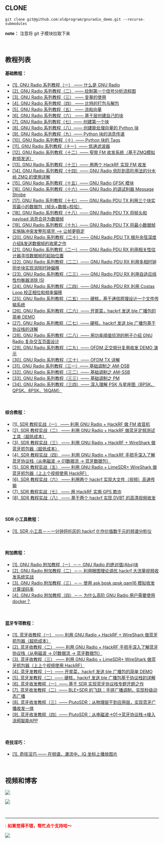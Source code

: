 ## CLONE

```shell
git clone git@github.com:oldprogram/gnuradio_demo.git --recurse-submodules
```

**note：** 注意将 git 子模块拉取下来

</br>

## 教程列表

#### 基础教程：

- [[1]. GNU Radio 系列教程（一） —— 什么是 GNU Radio][JC1]
- [[2]. GNU Radio 系列教程（二） —— 绘制第一个信号分析流程图][JC2]
- [[3]. GNU Radio 系列教程（三） —— 变量的使用][JC3] 
- [[4]. GNU Radio 系列教程（四） —— 比特的打包与解包][JC4]
- [[5]. GNU Radio 系列教程（五） —— 流和向量][JC5]
- [[6]. GNU Radio 系列教程（六） —— 基于层创建自己的块][JC6]
- [[7]. GNU Radio 系列教程（七）—— 创建第一个块][JC7]
- [[8]. GNU Radio 系列教程（八）—— 创建能处理向量的 Python 块][JC8]
- [[9]. GNU Radio 系列教程（九）—— Python 块的消息传递][JC9]
- [[10]. GNU Radio 系列教程（十）—— Python 块的 Tags][JC10]
- [[11]. GNU Radio 系列教程（十一）—— 低通滤波器][JC11]
- [[12]. GNU Radio 系列教程（十二）—— 窄带 FM 收发系统（基于ZMQ模拟射频发送）][JC12]
- [[13]. GNU Radio 系列教程（十三）—— 用两个 HackRF 实现 FM 收发][JC13]
- [[14]. GNU Radio 系列教程（十四）—— GNU Radio 低阶到高阶用法的分水岭 ZMQ 的使用详解][JC14]	
- [[15]. GNU Radio 系列教程（十五）—— GNU Radio GFSK 模块][JC15]
- [[16]. GNU Radio 系列教程（十六）—— GNU Radio 的调试利器 Message Strobe][JC16]
- [[17]. GNU Radio 系列教程（十七）—— GNU Radio PDU TX 利用三个块实现最小的数据包（帧头+数据+校验）][JC17]
- [[18]. GNU Radio 系列教程（十八）—— GNU Radio PDU TX 将帧头和 payload 消息合并为数据帧][JC18]    
- [[19]. GNU Radio 系列教程（十九）—— GNU Radio PDU TX 将最小数据帧实施脉冲突发整形填充 --> 让帧更稳定][JC19]    
- [[20]. GNU Radio 系列教程（二十）—— GNU Radio PDU TX 根升余弦深度介绍&发送数据帧的收尾之作][JC20]    
- [[21]. GNU Radio 系列教程（二一）—— GNU Radio PDU RX 利用相关性估计器寻找数据帧的起始位置][JC21]    
- [[22]. GNU Radio 系列教程（二二）—— GNU Radio PDU RX 利用多相时钟同步块实现消除时钟偏移][JC22]    
- [[23]. GNU Radio 系列教程（二三）—— GNU Radio PDU RX 利用自适应线性均衡器消除 ISI][JC23]    
- [[24]. GNU Radio 系列教程（二四）—— GNU Radio PDU RX 利用 Costas Loop 校正相位和频率偏移][JC24]    
- [[25]. GNU Radio 系列教程（二五）—— 硬核，基于通信原理设计一个文件传输系统][JC25]    
- [[26]. GNU Radio 系列教程（二六）—— 开胃菜，hackrf 发送 ble 广播包的简单 DEMO][JC26]    
- [[27]. GNU Radio 系列教程（二七）—— 硬核，hackrf 发送 ble 广播包基于协议栈的详解][JC27]    
- [[28]. GNU Radio 系列教程（二八）—— 用功率阈值侦测的例子介绍 GNU Radio 复杂交互页面设计][JC28]    
- [[29]. GNU Radio 系列教程（二九）—— OFDM 正交频分复用收发 DEMO 演示][JC29]    
- [[30]. GNU Radio 系列教程（三十）—— OFDM TX 详解][JC30]    
- [[31]. GNU Radio 系列教程（三一）—— 基础调制之 AM-DSB][JC31]    
- [[32]. GNU Radio 系列教程（三二）—— 基础调制之 AM-SSB][JC32]    
- [[33]. GNU Radio 系列教程（三三）—— 基础调制之 PM][JC33]    
- [[34]. GNU Radio 系列教程（三四）—— 深入理解 PSK 与星座图（BPSK、QPSK、8PSK、16QAM）][JC34]    


</br>

#### 综合教程：

- [[1]. SDR 教程实战（一） —— 利用 GNU Radio + HackRF 做 FM 收音机][JCX1]
- [[2]. SDR 教程实战（二） —— 利用 GNU Radio + HackRF 做蓝牙定频测试工具（超低成本）][JCX2]
- [[3]. SDR 教程实战（三） —— 利用 GNU Radio + HackRF + WireShark 做蓝牙抓包器（超低成本）][JCX3]
- [[4]. SDR 教程实战（四） —— 利用 GNU Radio + HackRF 手把手深入了解蓝牙协议栈（从电磁波 -> 01数据流 -> 蓝牙数据包）][JCX4]
- [[5]. SDR 教程实战（五） —— 利用 GNU Radio + LimeSDR+ WireShark 做蓝牙抓包器（上上个视频使用 HackRF）][JCX5]
- [[6]. SDR 教程实战（六） —— 利用两个 hackrf 实现大文件（视频）高速传输][JCX6]     
- [[7]. SDR 教程实战（七） —— 用 HackRF 实施 GPS 欺诈][JCX7]     
- [[8]. SDR 教程实战（八） —— 基于两个 hackrf 实现 DVBT 的高清视频收发][JCX8]     


</br>

#### SDR 小工具教程：

- [[1]. SDR 小工具－－一分钟将吃灰的 hackrf 化作价值数千元的频谱分析仪][JCT1]    

</br>

#### 附加教程：

- [[1]. GNU Radio 附加教程（一）－－ GNU Radio 的绝对值(Abs)块][JCK1]    
- [[2]. GNU Radio 附加教程（二）－－ 利用眼图理论调优 hackrf 大流量视频收发系统实战][JCK2]    
- [[3]. GNU Radio 附加教程（三）－－ 使用 ask bpsk qpsk qam16 模拟收发计算误码率][JCK3]    
- [[4]. GNU Radio 附加教程（四）－－ 为什么高阶 GNU Radio 用户需要使用 docker？][JCK4]    

</br>

#### 蓝牙专项教程：

- [[1]. 蓝牙收教程（一） —— 利用 GNU Radio + HackRF + WireShark 做蓝牙抓包器（超低成本）][JCX3]
- [[2]. 蓝牙收教程（二） —— 利用 GNU Radio + HackRF 手把手深入了解蓝牙协议栈（从电磁波 -> 01数据流 -> 蓝牙数据包）][JCX4]
- [[3]. 蓝牙收教程（三） —— 利用 GNU Radio + LimeSDR+ WireShark 做蓝牙抓包器（上上个视频使用 HackRF）][JCX5]
- [[4]. 蓝牙发教程（一）—— 开胃菜，hackrf 发送 ble 广播包的简单 DEMO][JC26]    
- [[5]. 蓝牙发教程（二）—— 硬核，hackrf 发送 ble 广播包基于协议栈的详解][JC27]    
- [[6]. 蓝牙收发教程（一）—— 基于 SDR 实现蓝牙协议栈专题开题之作][BLE01]    
- [[7]. 蓝牙收发教程（二）—— BLE+SDR 的飞跃：手搓广播调制，实现秒级动态广播][BLE02]    
- [[8]. 蓝牙收发教程（三）—— PlutoSDR：从物理层干到应用层，实现蓝牙广播收发一体][BLE03]    
- [[9]. 蓝牙收发教程（四）—— PlutoSDR：从电磁波->01->蓝牙协议栈->接入涂鸦智能APP][BLE04]    

</br>

#### 奇技淫巧：

- [[1]. 奇技淫巧 —— 在频谱、瀑流中、IQ 坐标上播放图片][QJYQ1]    

</br>


## 视频和博客

[![][pbilibili]][#bilibili]

[![][pcnblog]][#cnblog]

</br>

---
: <font color=#FF000> **如果觉得不错，帮忙点个支持哈～**  </font>

![][px]


[JC1]:https://www.cnblogs.com/zjutlitao/p/16648432.html
[JC2]:https://www.cnblogs.com/zjutlitao/p/16655824.html#top
[JC3]:https://www.bilibili.com/video/BV1o14y1s7Km/?spm_id_from=333.788&vd_source=84f94348691c2906fc1038d54989b7e0
[JC4]:https://www.bilibili.com/video/BV1NG4y1z7mt/?spm_id_from=333.788&vd_source=84f94348691c2906fc1038d54989b7e0
[JC5]:https://www.bilibili.com/video/BV1me411u7jm/?spm_id_from=333.788&vd_source=84f94348691c2906fc1038d54989b7e0
[JC6]:https://www.bilibili.com/video/BV1814y1e7ZU/?spm_id_from=333.788&vd_source=84f94348691c2906fc1038d54989b7e0
[JC7]:https://www.bilibili.com/video/BV18V4y1g7i9/?spm_id_from=333.788&vd_source=84f94348691c2906fc1038d54989b7e0
[JC8]:https://www.bilibili.com/video/BV1MB4y1n7od/?spm_id_from=333.788&vd_source=84f94348691c2906fc1038d54989b7e0
[JC9]:https://www.bilibili.com/video/BV1DN4y1N7n1/?spm_id_from=333.788&vd_source=84f94348691c2906fc1038d54989b7e0
[JC10]:https://www.bilibili.com/video/BV1uW4y1v77Y/?spm_id_from=333.788&vd_source=84f94348691c2906fc1038d54989b7e0
[JC11]:https://www.bilibili.com/video/BV1L14y187iU/?spm_id_from=333.788&vd_source=84f94348691c2906fc1038d54989b7e0
[JC12]:https://www.bilibili.com/video/BV1ZW4y177AN/?spm_id_from=333.788&vd_source=84f94348691c2906fc1038d54989b7e0
[JC13]:https://www.bilibili.com/video/BV1TM41177Bj/?spm_id_from=333.788&vd_source=84f94348691c2906fc1038d54989b7e0
[JC14]:https://www.cnblogs.com/zjutlitao/p/17354483.html
[JC15]:https://www.bilibili.com/video/BV1ji4y1q7f9/?vd_source=84f94348691c2906fc1038d54989b7e0
[JC16]:https://www.bilibili.com/video/BV1Ye411h7bF/?spm_id_from=333.788&vd_source=84f94348691c2906fc1038d54989b7e0
[JC17]:https://www.bilibili.com/video/BV18Z421U7H8/?vd_source=84f94348691c2906fc1038d54989b7e0
[JC18]:https://www.bilibili.com/video/BV1oi421Z7BZ/?vd_source=84f94348691c2906fc1038d54989b7e0
[JC19]:https://www.bilibili.com/video/BV14x4y1D7mP/?vd_source=84f94348691c2906fc1038d54989b7e0     
[JC20]:https://www.bilibili.com/video/BV1Bp421y72W/?vd_source=84f94348691c2906fc1038d54989b7e0
[JC21]:https://www.bilibili.com/video/BV1bw4m117SW/?vd_source=84f94348691c2906fc1038d54989b7e0
[JC22]:https://www.bilibili.com/video/BV1rC41177hP/?vd_source=84f94348691c2906fc1038d54989b7e0
[JC23]:https://www.bilibili.com/video/BV15y411e7jh/?vd_source=84f94348691c2906fc1038d54989b7e0
[JC24]:https://www.bilibili.com/video/BV1jr421w7mj/?vd_source=84f94348691c2906fc1038d54989b7e0
[JC25]:https://www.bilibili.com/video/BV1rz421a7Vc/?vd_source=84f94348691c2906fc1038d54989b7e0    
[JC26]:https://www.bilibili.com/video/BV1VT421k7cA/?vd_source=84f94348691c2906fc1038d54989b7e0    
[JC27]:https://www.bilibili.com/video/BV1WWv1emEvA/?vd_source=84f94348691c2906fc1038d54989b7e0
[JC28]:https://www.bilibili.com/video/BV1pxYye6Eav/?vd_source=84f94348691c2906fc1038d54989b7e0    
[JC29]:https://www.bilibili.com/video/BV1AXc3ecETY/?vd_source=84f94348691c2906fc1038d54989b7e0   
[JC30]:https://www.bilibili.com/video/BV1B8c6eBERW/?vd_source=84f94348691c2906fc1038d54989b7e0    
[JC31]:https://www.bilibili.com/video/BV1ruwPegELP?vd_source=84f94348691c2906fc1038d54989b7e0    
[JC32]:https://www.bilibili.com/video/BV158fYYBEj3?vd_source=84f94348691c2906fc1038d54989b7e0           
[JC33]:https://www.bilibili.com/video/BV1BgfLYtEkq/?vd_source=84f94348691c2906fc1038d54989b7e0    
[JC34]:https://www.bilibili.com/video/BV1aWPUexE9h/?vd_source=e07622425aaa33ca0b1e9dafa0807cf4    



[JCT1]:https://www.bilibili.com/video/BV1YS421R75M/?vd_source=84f94348691c2906fc1038d54989b7e0    

[JCX1]:https://www.bilibili.com/video/BV1eP4y1f7rc/?spm_id_from=333.788&vd_source=84f94348691c2906fc1038d54989b7e0
[JCX2]:https://www.bilibili.com/video/BV1ft4y1L7Ve/?spm_id_from=333.788&vd_source=84f94348691c2906fc1038d54989b7e0
[JCX3]:https://www.bilibili.com/video/BV1ta4y157VV/?spm_id_from=333.788&vd_source=84f94348691c2906fc1038d54989b7e0
[JCX4]:https://www.bilibili.com/video/BV18h4y1Y7mf/?vd_source=84f94348691c2906fc1038d54989b7e0
[JCX5]:https://www.bilibili.com/video/BV1Q84y1D7tZ/?spm_id_from=333.999.0.0
[JCX6]:https://www.bilibili.com/video/BV1NJ4m1M7H3/?spm_id_from=333.1007.0.0&vd_source=84f94348691c2906fc1038d54989b7e0
[JCX7]:https://www.bilibili.com/video/BV1sZWjerEP3/?vd_source=84f94348691c2906fc1038d54989b7e0
[JCX8]:https://www.bilibili.com/video/BV1B184zaEeN/?vd_source=84f94348691c2906fc1038d54989b7e0    
[JCK1]:https://www.bilibili.com/video/BV14K411Y7Jb/?spm_id_from=333.788&vd_source=84f94348691c2906fc1038d54989b7e0    
[JCK2]:https://www.bilibili.com/video/BV1BvNveeEGC/?vd_source=e07622425aaa33ca0b1e9dafa0807cf4     
[JCK3]:https://www.bilibili.com/video/BV1My9wYFEJP/?vd_source=e07622425aaa33ca0b1e9dafa0807cf4
[JCK4]:https://www.bilibili.com/video/BV1c89JYYEcP/?vd_source=e07622425aaa33ca0b1e9dafa0807cf4     

[BLE01]:https://www.bilibili.com/video/BV1bARMYLEGX/?share_source=copy_web&vd_source=e07622425aaa33ca0b1e9dafa0807cf4
[BLE02]:https://www.bilibili.com/video/BV1mNRhYGE5n/?share_source=copy_web&vd_source=e07622425aaa33ca0b1e9dafa0807cf4
[BLE03]:https://www.bilibili.com/video/BV1bDQ5YdEMC/?share_source=copy_web&vd_source=e07622425aaa33ca0b1e9dafa0807cf4
[BLE04]:https://www.bilibili.com/video/BV1qNXKYEE8t/?share_source=copy_web&vd_source=e07622425aaa33ca0b1e9dafa0807cf4    

[QJYQ1]:https://www.bilibili.com/video/BV1KtfpYFEZZ/?share_source=copy_web&vd_source=e07622425aaa33ca0b1e9dafa0807cf4    

[pbilibili]:https://tuchuang.beautifulzzzz.com:3000/?path=/e3/5aaaa5db7dfd1139793c6726f82cfc.png
[#bilibili]:https://www.bilibili.com/video/BV1eP4y1f7rc/?spm_id_from=333.788&vd_source=84f94348691c2906fc1038d54989b7e0
[pcnblog]:https://tuchuang.beautifulzzzz.com:3000/?path=/54/dd7438c03d1467afdc10bfa0dc5e72.png
[#cnblog]:https://www.cnblogs.com/zjutlitao/category/759824.html
[px]:https://tuchuang.beautifulzzzz.com:3000/?path=/7b/24abbb1cf6f0bee204045d1f3bdb34.png
